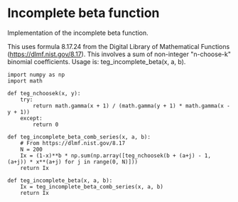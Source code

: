 # Incomplete beta function
Implementation of the incomplete beta function.

This uses formula 8.17.24 from the Digital Library of Mathematical Functions (https://dlmf.nist.gov/8.17). This involves a sum of non-integer "n-choose-k" binomial coefficients. Usage is: teg_incomplete_beta(x, a, b).

```
import numpy as np
import math

def teg_nchoosek(x, y):
    try:
        return math.gamma(x + 1) / (math.gamma(y + 1) * math.gamma(x - y + 1))
    except:
        return 0

def teg_incomplete_beta_comb_series(x, a, b):
    # From https://dlmf.nist.gov/8.17
    N = 200
    Ix = (1-x)**b * np.sum(np.array([teg_nchoosek(b + (a+j) - 1, (a+j)) * x**(a+j) for j in range(0, N)]))
    return Ix

def teg_incomplete_beta(x, a, b):
    Ix = teg_incomplete_beta_comb_series(x, a, b)
    return Ix

```
